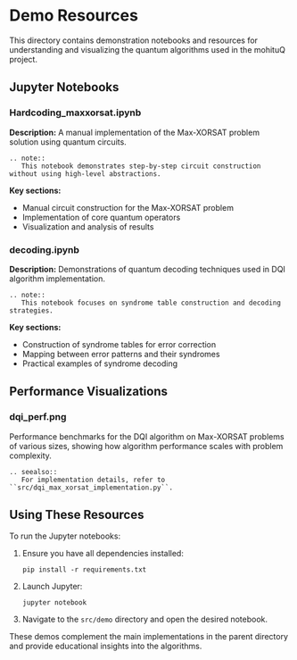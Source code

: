 # Demo Resources

This directory contains demonstration notebooks and resources for understanding and visualizing the quantum algorithms used in the mohituQ project.

## Jupyter Notebooks

### Hardcoding_maxxorsat.ipynb

**Description:** A manual implementation of the Max-XORSAT problem solution using quantum circuits.

```{eval-rst}
.. note::
   This notebook demonstrates step-by-step circuit construction without using high-level abstractions.
```

**Key sections:**
- Manual circuit construction for the Max-XORSAT problem
- Implementation of core quantum operators 
- Visualization and analysis of results

### decoding.ipynb

**Description:** Demonstrations of quantum decoding techniques used in DQI algorithm implementation.

```{eval-rst}
.. note::
   This notebook focuses on syndrome table construction and decoding strategies.
```

**Key sections:**
- Construction of syndrome tables for error correction
- Mapping between error patterns and their syndromes
- Practical examples of syndrome decoding

## Performance Visualizations

### dqi_perf.png

Performance benchmarks for the DQI algorithm on Max-XORSAT problems of various sizes, showing how algorithm performance scales with problem complexity.

```{eval-rst}
.. seealso::
   For implementation details, refer to ``src/dqi_max_xorsat_implementation.py``.
```

## Using These Resources

To run the Jupyter notebooks:

1. Ensure you have all dependencies installed:
   ```
   pip install -r requirements.txt
   ```

2. Launch Jupyter:
   ```
   jupyter notebook
   ```

3. Navigate to the `src/demo` directory and open the desired notebook.

These demos complement the main implementations in the parent directory and provide educational insights into the algorithms. 